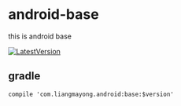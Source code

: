 ﻿# android-base
this is android base

[![LatestVersion](https://img.shields.io/badge/LatestVersion-1.0.0-brightgreen.svg?style=plastic) ](https://github.com/LiangMaYong/android-base/releases)
## gradle
```
compile 'com.liangmayong.android:base:$version'
```
